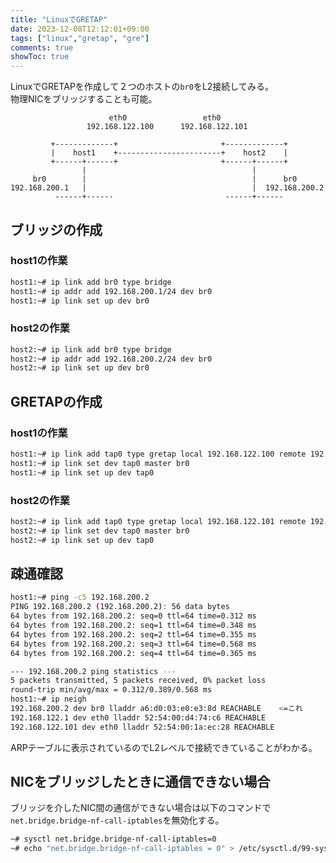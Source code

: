 ```yaml
---
title: "LinuxでGRETAP"
date: 2023-12-08T12:12:01+09:00
tags: ["linux","gretap", "gre"]
comments: true
showToc: true
---
```

LinuxでGRETAPを作成して２つのホストの`br0`をL2接続してみる。  
物理NICをブリッジすることも可能。

```
                      eth0                 eth0
                 192.168.122.100      192.168.122.101

         +-------------+                       +-------------+
         |    host1    +-----------------------+    host2    |
         +------+------+                       +------+------+
                |                                     |
     br0        |                                     |      br0
192.168.200.1   |                                     |  192.168.200.2
          ------+------                         ------+------
```

## ブリッジの作成
### host1の作業
```bash
host1:~# ip link add br0 type bridge
host1:~# ip addr add 192.168.200.1/24 dev br0
host1:~# ip link set up dev br0
```

### host2の作業
```bash
host2:~# ip link add br0 type bridge
host2:~# ip addr add 192.168.200.2/24 dev br0
host2:~# ip link set up dev br0
```

## GRETAPの作成
### host1の作業
```bash
host1:~# ip link add tap0 type gretap local 192.168.122.100 remote 192.168.122.101 
host1:~# ip link set dev tap0 master br0
host1:~# ip link set up dev tap0
```

### host2の作業
```bash
host2:~# ip link add tap0 type gretap local 192.168.122.101 remote 192.168.122.100
host2:~# ip link set dev tap0 master br0
host2:~# ip link set up dev tap0
```

## 疎通確認
```bash
host1:~# ping -c5 192.168.200.2
PING 192.168.200.2 (192.168.200.2): 56 data bytes
64 bytes from 192.168.200.2: seq=0 ttl=64 time=0.312 ms
64 bytes from 192.168.200.2: seq=1 ttl=64 time=0.348 ms
64 bytes from 192.168.200.2: seq=2 ttl=64 time=0.355 ms
64 bytes from 192.168.200.2: seq=3 ttl=64 time=0.568 ms
64 bytes from 192.168.200.2: seq=4 ttl=64 time=0.365 ms

--- 192.168.200.2 ping statistics ---
5 packets transmitted, 5 packets received, 0% packet loss
round-trip min/avg/max = 0.312/0.389/0.568 ms
host1:~# ip neigh
192.168.200.2 dev br0 lladdr a6:d0:03:e0:e3:8d REACHABLE	<=これ
192.168.122.1 dev eth0 lladdr 52:54:00:d4:74:c6 REACHABLE 
192.168.122.101 dev eth0 lladdr 52:54:00:1a:ec:28 REACHABLE
```
ARPテーブルに表示されているのでL2レベルで接続できていることがわかる。

## NICをブリッジしたときに通信できない場合
ブリッジを介したNIC間の通信ができない場合は以下のコマンドで`net.bridge.bridge-nf-call-iptables`を無効化する。
```bash
~# sysctl net.bridge.bridge-nf-call-iptables=0
~# echo "net.bridge.bridge-nf-call-iptables = 0" > /etc/sysctl.d/99-sysctl.conf
```